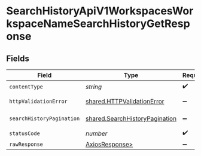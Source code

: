 # SearchHistoryApiV1WorkspacesWorkspaceNameSearchHistoryGetResponse


## Fields

| Field                                                                            | Type                                                                             | Required                                                                         | Description                                                                      |
| -------------------------------------------------------------------------------- | -------------------------------------------------------------------------------- | -------------------------------------------------------------------------------- | -------------------------------------------------------------------------------- |
| `contentType`                                                                    | *string*                                                                         | :heavy_check_mark:                                                               | N/A                                                                              |
| `httpValidationError`                                                            | [shared.HTTPValidationError](../../models/shared/httpvalidationerror.md)         | :heavy_minus_sign:                                                               | Validation Error                                                                 |
| `searchHistoryPagination`                                                        | [shared.SearchHistoryPagination](../../models/shared/searchhistorypagination.md) | :heavy_minus_sign:                                                               | Successful Response                                                              |
| `statusCode`                                                                     | *number*                                                                         | :heavy_check_mark:                                                               | N/A                                                                              |
| `rawResponse`                                                                    | [AxiosResponse>](https://axios-http.com/docs/res_schema)                         | :heavy_minus_sign:                                                               | N/A                                                                              |